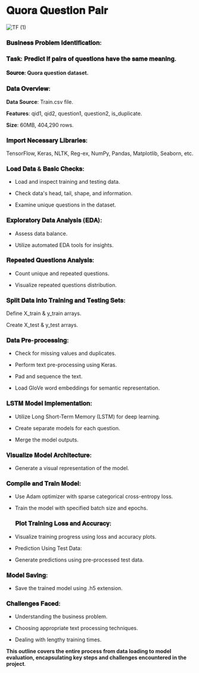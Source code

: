 #  𝐐𝐮𝐨𝐫𝐚 𝐐𝐮𝐞𝐬𝐭𝐢𝐨𝐧 𝐏𝐚𝐢𝐫

![TF (1)](https://github.com/Tanwar-12/Quora-Question-Pair/assets/110081008/0feea6ff-b8ad-4f97-b568-d523fc037bd0)

###  𝐁𝐮𝐬𝐢𝐧𝐞𝐬𝐬 𝐏𝐫𝐨𝐛𝐥𝐞𝐦 𝐈𝐝𝐞𝐧𝐭𝐢𝐟𝐢𝐜𝐚𝐭𝐢𝐨𝐧:

### 𝐓𝐚𝐬𝐤: 𝐏𝐫𝐞𝐝𝐢𝐜𝐭 𝐢𝐟 𝐩𝐚𝐢𝐫𝐬 𝐨𝐟 𝐪𝐮𝐞𝐬𝐭𝐢𝐨𝐧𝐬 𝐡𝐚𝐯𝐞 𝐭𝐡𝐞 𝐬𝐚𝐦𝐞 𝐦𝐞𝐚𝐧𝐢𝐧𝐠.
#### 𝐒𝐨𝐮𝐫𝐜𝐞: Quora question dataset.
### 𝐃𝐚𝐭𝐚 𝐎𝐯𝐞𝐫𝐯𝐢𝐞𝐰:
**Data Source**: Train.csv file.

**Features**: qid1, qid2, question1, question2, is_duplicate.

**Size**: 60MB, 404,290 rows.
### 𝐈𝐦𝐩𝐨𝐫𝐭 𝐍𝐞𝐜𝐞𝐬𝐬𝐚𝐫𝐲 𝐋𝐢𝐛𝐫𝐚𝐫𝐢𝐞𝐬:

TensorFlow, Keras, NLTK, Reg-ex, NumPy, Pandas, Matplotlib, Seaborn, etc.
### 𝐋𝐨𝐚𝐝 𝐃𝐚𝐭𝐚 & 𝐁𝐚𝐬𝐢𝐜 𝐂𝐡𝐞𝐜𝐤𝐬:

* Load and inspect training and testing data.

* Check data's head, tail, shape, and information.

* Examine unique questions in the dataset.
### 𝐄𝐱𝐩𝐥𝐨𝐫𝐚𝐭𝐨𝐫𝐲 𝐃𝐚𝐭𝐚 𝐀𝐧𝐚𝐥𝐲𝐬𝐢𝐬 (𝐄𝐃𝐀):

* Assess data balance.

* Utilize automated EDA tools for insights.

### 𝐑𝐞𝐩𝐞𝐚𝐭𝐞𝐝 𝐐𝐮𝐞𝐬𝐭𝐢𝐨𝐧𝐬 𝐀𝐧𝐚𝐥𝐲𝐬𝐢𝐬:
* Count unique and repeated questions.

* Visualize repeated questions distribution.

### 𝐒𝐩𝐥𝐢𝐭 𝐃𝐚𝐭𝐚 𝐢𝐧𝐭𝐨 𝐓𝐫𝐚𝐢𝐧𝐢𝐧𝐠 𝐚𝐧𝐝 𝐓𝐞𝐬𝐭𝐢𝐧𝐠 𝐒𝐞𝐭𝐬:

Define X_train & y_train arrays.

Create X_test & y_test arrays.

### 𝐃𝐚𝐭𝐚 𝐏𝐫𝐞-𝐩𝐫𝐨𝐜𝐞𝐬𝐬𝐢𝐧𝐠:

* Check for missing values and duplicates.

* Perform text pre-processing using Keras.

* Pad and sequence the text.

* Load GloVe word embeddings for semantic representation.

### 𝐋𝐒𝐓𝐌 𝐌𝐨𝐝𝐞𝐥 𝐈𝐦𝐩𝐥𝐞𝐦𝐞𝐧𝐭𝐚𝐭𝐢𝐨𝐧:

* Utilize Long Short-Term Memory (LSTM) for deep learning.

* Create separate models for each question.

* Merge the model outputs.

### 𝐕𝐢𝐬𝐮𝐚𝐥𝐢𝐳𝐞 𝐌𝐨𝐝𝐞𝐥 𝐀𝐫𝐜𝐡𝐢𝐭𝐞𝐜𝐭𝐮𝐫𝐞:

* Generate a visual representation of the model.
 
###  𝐂𝐨𝐦𝐩𝐢𝐥𝐞 𝐚𝐧𝐝 𝐓𝐫𝐚𝐢𝐧 𝐌𝐨𝐝𝐞𝐥:

* Use Adam optimizer with sparse categorical cross-entropy loss.
 
* Train the model with specified batch size and epochs.
  ### 𝐏𝐥𝐨𝐭 𝐓𝐫𝐚𝐢𝐧𝐢𝐧𝐠 𝐋𝐨𝐬𝐬 𝐚𝐧𝐝 𝐀𝐜𝐜𝐮𝐫𝐚𝐜𝐲:

* Visualize training progress using loss and accuracy plots.

* Prediction Using Test Data:

* Generate predictions using pre-processed test data.

### 𝐌𝐨𝐝𝐞𝐥 𝐒𝐚𝐯𝐢𝐧𝐠:

* Save the trained model using .h5 extension.
### 𝐂𝐡𝐚𝐥𝐥𝐞𝐧𝐠𝐞𝐬 𝐅𝐚𝐜𝐞𝐝:

* Understanding the business problem.

* Choosing appropriate text processing techniques.
 * Dealing with lengthy training times.
   
**This outline covers the entire process from data loading to model evaluation, encapsulating key steps and challenges encountered in the project**.
